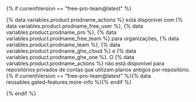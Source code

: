 {% if currentVersion == "free-pro-team@latest" %}

{% data variables.product.prodname_actions %} está disponível com {% data variables.product.prodname_free_user %}, {% data variables.product.prodname_pro %}, {% data variables.product.prodname_free_team %} para organizações, {% data variables.product.prodname_team %}, {% data variables.product.prodname_ghe_cloud %} e {% data variables.product.prodname_ghe_one %}. O {% data variables.product.prodname_actions %} não está disponível para repositórios privados de contas que utilizam planos antigos por-repositório. {% if currentVersion == "free-pro-team@latest" %}{% data reusables.gated-features.more-info %}{% endif %}

{% endif %}
